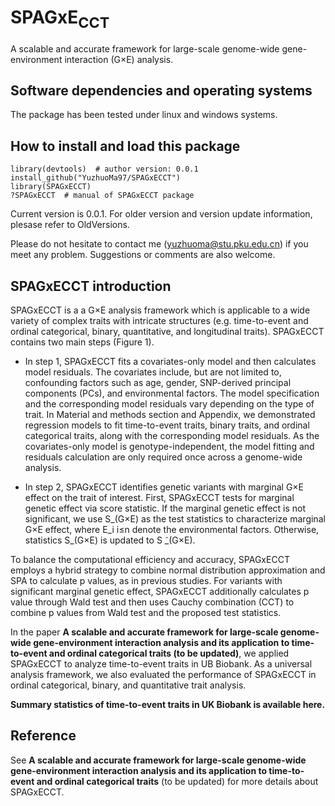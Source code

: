 # SPAGxE<sub>CCT</sub> 
A scalable and accurate framework for large-scale genome-wide gene-environment interaction (G×E) analysis.
## Software dependencies and operating systems
The package has been tested under linux and windows systems.
## How to install and load this package
```
library(devtools)  # author version: 0.0.1
install_github("YuzhuoMa97/SPAGxECCT")
library(SPAGxECCT)
?SPAGxECCT  # manual of SPAGxECCT package
```
Current version is 0.0.1. For older version and version update information, plesase refer to OldVersions.  

Please do not hesitate to contact me (yuzhuoma@stu.pku.edu.cn) if you meet any problem. Suggestions or comments are also welcome.

## SPAGxECCT introduction
SPAGxECCT is a a G×E analysis framework which is applicable to a wide variety of complex traits with intricate structures (e.g. time-to-event and ordinal categorical, binary, quantitative, and longitudinal traits). SPAGxECCT contains two main steps (Figure 1). 

- In step 1, SPAGxECCT fits a covariates-only model and then calculates model residuals. The covariates include, but are not limited to, confounding factors such as age, gender, SNP-derived principal components (PCs), and environmental factors. The model specification and the corresponding model residuals vary depending on the type of trait. In Material and methods section and Appendix, we demonstrated regression models to fit time-to-event traits, binary traits, and ordinal categorical traits, along with the corresponding model residuals. As the covariates-only model is genotype-independent, the model fitting and residuals calculation are only required once across a genome-wide analysis.
  
- In step 2, SPAGxECCT identifies genetic variants with marginal G×E effect on the trait of interest. First, SPAGxECCT tests for marginal genetic effect via score statistic. If the marginal genetic effect is not significant, we use S_(G×E) as the test statistics to characterize marginal G×E effect, where E_i  i≤n denote the environmental factors. Otherwise, statistics S_(G×E) is updated to S ̃_(G×E).

To balance the computational efficiency and accuracy, SPAGxECCT employs a hybrid strategy to combine normal distribution approximation and SPA to calculate p values, as in previous studies. For variants with significant marginal genetic effect, SPAGxECCT additionally calculates p value through Wald test and then uses Cauchy combination (CCT) to combine p values from Wald test and the proposed test statistics.




In the paper **A scalable and accurate framework for large-scale genome-wide gene-environment interaction analysis and its application to time-to-event and ordinal categorical traits (to be updated)**, we applied SPAGxECCT to analyze time-to-event traits in UB Biobank. As a universal analysis framework, we also evaluated the performance of SPAGxECCT in ordinal categorical, binary, and quantitative trait analysis.  

**Summary statistics of time-to-event traits in UK Biobank is available here.**



## Reference
See **A scalable and accurate framework for large-scale genome-wide gene-environment interaction analysis and its application to time-to-event and ordinal categorical traits** (to be updated) for more details about SPAGxECCT.







